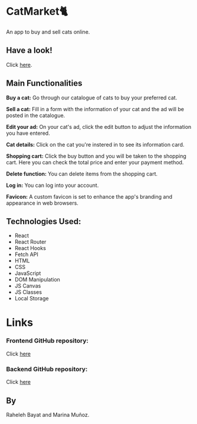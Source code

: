 # CatMarket🐈

An app to buy and sell cats online.

## Have a look!

Click [here](https://gilded-belekoy-c59aee.netlify.app//).

## Main Functionalities

**Buy a cat:** Go through our catalogue of cats to buy your preferred cat.

**Sell a cat:** Fill in a form with the information of your cat and the ad will be posted in the catalogue.

**Edit your ad:** On your cat's ad, click the edit button to adjust the information you have entered.

**Cat details:** Click on the cat you're instered in to see its information card.

**Shopping cart:** Click the buy button and you will be taken to the shopping cart. Here you can check the total price and enter your payment method.

**Delete function:** You can delete items from the shopping cart.

**Log in:** You can log into your account.

**Favicon:** A custom favicon is set to enhance the app's branding and appearance in web browsers.

## Technologies Used:

- React
- React Router
- React Hooks
- Fetch API
- HTML
- CSS
- JavaScript
- DOM Manipulation
- JS Canvas
- JS Classes
- Local Storage

# Links

### Frontend GitHub repository:

Click [here](https://github.com/marinamun/frontend-repo-cats)

### Backend GitHub repository:

Click [here](https://github.com/marinamun/json-server-backend)

## By

Raheleh Bayat and Marina Muñoz.
